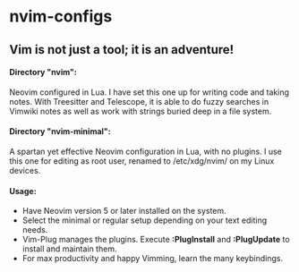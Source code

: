 # nvim-configs

## Vim is not just a tool; it is an adventure!

#### Directory "nvim":
Neovim configured in Lua.  I have set this one up for writing code and taking notes.  With Treesitter and Telescope, it is able to do fuzzy searches in Vimwiki notes as well as work with strings buried deep in a file system.

#### Directory "nvim-minimal":
A spartan yet effective Neovim configuration in Lua, with no plugins.  I use this one for editing as root user, renamed to /etc/xdg/nvim/ on my Linux devices.

#### Usage:
 - Have Neovim version 5 or later installed on the system.
 - Select the minimal or regular setup depending on your text editing needs.
 - Vim-Plug manages the plugins. Execute **:PlugInstall** and **:PlugUpdate** to install and maintain them.
 - For max productivity and happy Vimming, learn the many keybindings.
